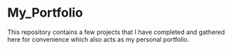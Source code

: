 # My_Portfolio
This repository contains a few projects that I have completed and gathered here for convenience which also acts as my personal portfolio.
